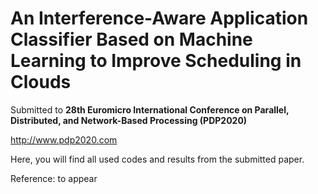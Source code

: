 # An Interference-Aware Application Classifier Based on Machine Learning to Improve Scheduling in Clouds

Submitted to **28th Euromicro International Conference on Parallel, Distributed, and Network-Based Processing (PDP2020)**

http://www.pdp2020.com

Here, you will find all used codes and results from the submitted paper.</br>

Reference: to appear


